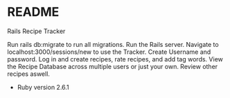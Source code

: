 # README
Rails Recipe Tracker

Run rails db:migrate to run all migrations. Run the Rails server. Navigate to localhost:3000/sessions/new to use the Tracker. Create Username and password. Log in and create recipes, rate recipes, and add tag words. View the Recipe Database across multiple users or just your own. Review other recipes aswell.

* Ruby version 2.6.1

